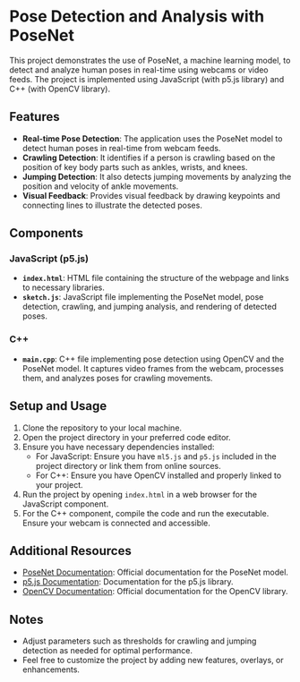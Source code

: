 
# Pose Detection and Analysis with PoseNet

This project demonstrates the use of PoseNet, a machine learning model, to detect and analyze human poses in real-time using webcams or video feeds. The project is implemented using JavaScript (with p5.js library) and C++ (with OpenCV library).

## Features

- **Real-time Pose Detection**: The application uses the PoseNet model to detect human poses in real-time from webcam feeds.
- **Crawling Detection**: It identifies if a person is crawling based on the position of key body parts such as ankles, wrists, and knees.
- **Jumping Detection**: It also detects jumping movements by analyzing the position and velocity of ankle movements.
- **Visual Feedback**: Provides visual feedback by drawing keypoints and connecting lines to illustrate the detected poses.

## Components

### JavaScript (p5.js)
- **`index.html`**: HTML file containing the structure of the webpage and links to necessary libraries.
- **`sketch.js`**: JavaScript file implementing the PoseNet model, pose detection, crawling, and jumping analysis, and rendering of detected poses.

### C++
- **`main.cpp`**: C++ file implementing pose detection using OpenCV and the PoseNet model. It captures video frames from the webcam, processes them, and analyzes poses for crawling movements.

## Setup and Usage

1. Clone the repository to your local machine.
2. Open the project directory in your preferred code editor.
3. Ensure you have necessary dependencies installed:
   - For JavaScript: Ensure you have `ml5.js` and `p5.js` included in the project directory or link them from online sources.
   - For C++: Ensure you have OpenCV installed and properly linked to your project.
4. Run the project by opening `index.html` in a web browser for the JavaScript component.
5. For the C++ component, compile the code and run the executable. Ensure your webcam is connected and accessible.

## Additional Resources

- [PoseNet Documentation](https://github.com/tensorflow/tfjs-models/tree/master/posenet): Official documentation for the PoseNet model.
- [p5.js Documentation](https://p5js.org/reference/): Documentation for the p5.js library.
- [OpenCV Documentation](https://docs.opencv.org/): Official documentation for the OpenCV library.

## Notes

- Adjust parameters such as thresholds for crawling and jumping detection as needed for optimal performance.
- Feel free to customize the project by adding new features, overlays, or enhancements.

